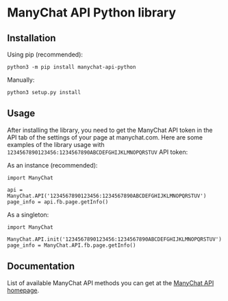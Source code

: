 # ManyChat API Python library

## Installation

Using pip (recommended):

    python3 -m pip install manychat-api-python

Manually:

    python3 setup.py install

## Usage

After installing the library, you need to get the ManyChat API token in the API tab of the settings of your page at manychat.com.
Here are some examples of the library usage with `1234567890123456:1234567890ABCDEFGHIJKLMNOPQRSTUV` API token:

As an instance (recommended):

    import ManyChat
    
    api = ManyChat.API('1234567890123456:1234567890ABCDEFGHIJKLMNOPQRSTUV')
    page_info = api.fb.page.getInfo()

As a singleton:

    import ManyChat
    
    ManyChat.API.init('1234567890123456:1234567890ABCDEFGHIJKLMNOPQRSTUV')
    page_info = ManyChat.API.fb.page.getInfo()

## Documentation

List of available ManyChat API methods you can get at the [ManyChat API homepage](https://api.manychat.com/).
